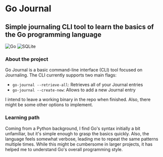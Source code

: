 # Go Journal
## Simple journaling CLI tool to learn the basics of the Go programming language
![Go](https://img.shields.io/badge/Go-00ADD8?style=for-the-badge&logo=go&logoColor=white) ![SQLite](https://img.shields.io/badge/Sqlite-003B57?style=for-the-badge&logo=sqlite&logoColor=white)

### About the project
Go Journal is a basic command-line interface (CLI) tool focused on Journaling. The CLI currently supports two main flags:
- `go-journal --retrieve-all`: Retrieves all of your Journal entries
- `go-journal --create-new`: Allows to add a new Journal entry

I intend to leave a working binary in the repo when finished. Also, there might be some other options to implement.

### Learning path
Coming from a Python background, I find Go's syntax initially a bit unfamiliar, but it's simple enough to grasp the basics quickly. Also, the language feels somewhat verbose, leading me to repeat the same patterns multiple times. While this might be cumbersome in larger projects, it has helped me to understand Go's overall programming style.


